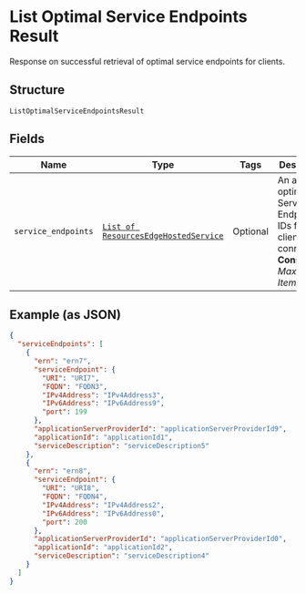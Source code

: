 
# List Optimal Service Endpoints Result

Response on successful retrieval of optimal service endpoints for clients.

## Structure

`ListOptimalServiceEndpointsResult`

## Fields

| Name | Type | Tags | Description |
|  --- | --- | --- | --- |
| `service_endpoints` | [`List of ResourcesEdgeHostedService`](../../doc/models/resources-edge-hosted-service.md) | Optional | An array of optimal Service Endpoint IDs for clients to connect to.<br>**Constraints**: *Maximum Items*: `100` |

## Example (as JSON)

```json
{
  "serviceEndpoints": [
    {
      "ern": "ern7",
      "serviceEndpoint": {
        "URI": "URI7",
        "FQDN": "FQDN3",
        "IPv4Address": "IPv4Address3",
        "IPv6Address": "IPv6Address9",
        "port": 199
      },
      "applicationServerProviderId": "applicationServerProviderId9",
      "applicationId": "applicationId1",
      "serviceDescription": "serviceDescription5"
    },
    {
      "ern": "ern8",
      "serviceEndpoint": {
        "URI": "URI8",
        "FQDN": "FQDN4",
        "IPv4Address": "IPv4Address2",
        "IPv6Address": "IPv6Address0",
        "port": 200
      },
      "applicationServerProviderId": "applicationServerProviderId0",
      "applicationId": "applicationId2",
      "serviceDescription": "serviceDescription4"
    }
  ]
}
```

